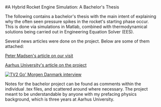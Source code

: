 #A Hybrid Rocket Engine Simulation: A Bachelor's Thesis

The following contains a bachelor's thesis with the main intent of explaining why the often seen pressure spikes in the rocket's starting phase occur. This is done via simulations in Matlab, combined with thermodynamical solutions being carried out in Engineering Equation Solver (EES).

Several news articles were done on the project. Below are some of them attached:

[Peter Madsen's article on our visit](https://ing.dk/blog/katalytisk-aktivt-besoeg-183974)

[Aarhus University's article on the project](https://ingenioer.au.dk/aktuelt/nyheder/nyhed/artikel/studerende-vil-sende-raket-ud-i-rummet/)

[![TV2 Go' Morgen Danmark interview](http://img.youtube.com/vi/YS0iT8jm7lo/0.jpg)](http://www.youtube.com/watch?v=YS0iT8jm7lo)

Notes for the bachelor project can be found as comments within the individual .tex files, and scattered around where necessary. The project meant to be understandable by anyone with my prefacing physics background, which is three years at Aarhus University.
